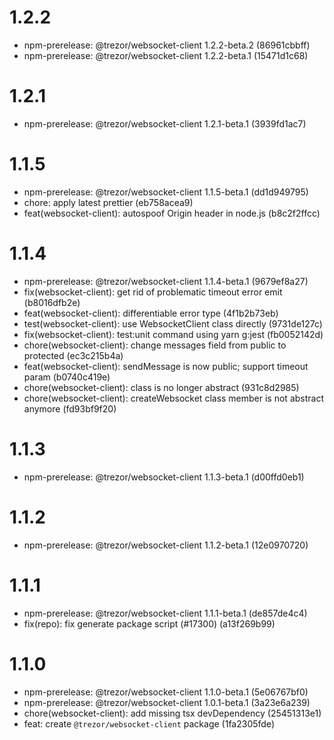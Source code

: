 # 1.2.2

- npm-prerelease: @trezor/websocket-client 1.2.2-beta.2 (86961cbbff)
- npm-prerelease: @trezor/websocket-client 1.2.2-beta.1 (15471d1c68)

# 1.2.1

- npm-prerelease: @trezor/websocket-client 1.2.1-beta.1 (3939fd1ac7)

# 1.1.5

- npm-prerelease: @trezor/websocket-client 1.1.5-beta.1 (dd1d949795)
- chore: apply latest prettier (eb758acea9)
- feat(websocket-client): autospoof Origin header in node.js (b8c2f2ffcc)

# 1.1.4

- npm-prerelease: @trezor/websocket-client 1.1.4-beta.1 (9679ef8a27)
- fix(websocket-client): get rid of problematic timeout error emit (b8016dfb2e)
- feat(websocket-client): differentiable error type (4f1b2b73eb)
- test(websocket-client): use WebsocketClient class directly (9731de127c)
- fix(websocket-client): test:unit command using yarn g:jest (fb0052142d)
- chore(websocket-client): change messages field from public to protected (ec3c215b4a)
- feat(websocket-client): sendMessage is now public; support timeout param (b0740c419e)
- chore(websocket-client): class is no longer abstract (931c8d2985)
- chore(websocket-client): createWebsocket class member is not abstract anymore (fd93bf9f20)

# 1.1.3

- npm-prerelease: @trezor/websocket-client 1.1.3-beta.1 (d00ffd0eb1)

# 1.1.2

- npm-prerelease: @trezor/websocket-client 1.1.2-beta.1 (12e0970720)

# 1.1.1

- npm-prerelease: @trezor/websocket-client 1.1.1-beta.1 (de857de4c4)
- fix(repo): fix generate package script (#17300) (a13f269b99)

# 1.1.0

- npm-prerelease: @trezor/websocket-client 1.1.0-beta.1 (5e06767bf0)
- npm-prerelease: @trezor/websocket-client 1.0.1-beta.1 (3a23e6a239)
- chore(websocket-client): add missing tsx devDependency (25451313e1)
- feat: create `@trezor/websocket-client` package (1fa2305fde)
